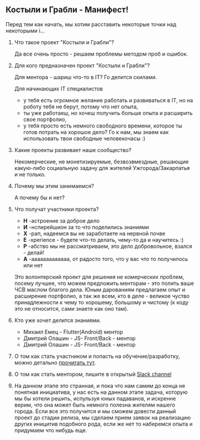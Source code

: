 ## Костыли и Грабли -  Манифест!

Перед тем как начать, мы хотим расставить некоторые точки над некоторыми i...

1. Что такое проект "Костыли и Грабли"? 
    
    Да все очень просто - решаем проблемы методом проб и ошибок.

2. Для кого предназначен проект "Костыли и Грабли"?

    Для ментора - шариш что-то в IT? Го делится скилами.
    
    Для начинающих IT специалистов 
    - у тебя есть огромное желание работать и развиваться в IT, но на роботу тебя не берут, потому что нет опыта,
    - ты уже работаеш, но хочеш получить больше опыта и расширить свое портфолио, 
    - у тебя просто есть немного свободного времени, которое ты готов потрать на хорошое дело? 
Го к нам, мы знаем как использовать твои свободные человекочасы :)

3. Какие проекты развивает наше сообщество?

    Некомерческие, не монетизируемые, безвозвмездные, решающие какую-либо социальную задачу для жителей Ужгорода/Закарпатья и не только. 

4. Почему мы этим занимаемся?

    А почему бы и нет?

5. Что получат участники проекта?
    * **Н** -астроение за доброе дело
    * **И** -нспирейшион за то что поделились знаниями
    * **Х** -рап, надеемся вы не заработаете на нервной почве
    * **Е** -xperience - будете что-то делать, чему-то да и научитесь :)
    * **Р** -абство мы не рассматриваем, это дело добровольное, взался - делай!
    * **А** -ааааааааааааа, от радосто того, что у вас что то получилось или нет

    Это волонтерский проект для решения не комерческих проблем, посему лучшее, что можем предложить менторам - это полить ваше ЧСВ маслом благого дела. Юным дарованиям предлагаем опыт и расширение портфолио, а так же всем, кто в деле - великое чуство принадлежности к чему то хорошему, большому и чистому (к коду это не относится, сами знаете как оно там).    

6. Кто уже хочет делится знаниями.
    - Михаил Емец - Flutter(Android) ментор
    - Дмитрий Олашин - JS- Front/Back - ментор
    - Дмитрий Олашин - JS- Front/Back - ментор

7. О том как стать участником и попасть на обучение/разработку, можно детально [прочитать тут](docs/test_description.md). 
8. О том как стать ментором, пишите в открытый [Slack channel](https://app.slack.com/client/TDYTCTBK9/C0143EPU7C4)
9. На данном этапе это странная, и пока что нам самим до конца не понятная инициатива, у нас есть на данном этапе задача, которую мы бы хотели решить, испульзуя юных падаванов, и искренне верим, что она может быть немного полезна жителям нашего города. Если все это получится и мы сможем довести данный проект до стадии релиза, мы сделаем прием заявок на реализацию других иницитив подобного рода, если же нет то наберемся опыта и придумаем что нибудь еще.
